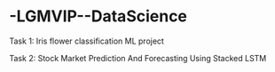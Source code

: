 # -LGMVIP--DataScience
Task 1: Iris flower classification ML project

Task 2: Stock Market Prediction And Forecasting Using Stacked LSTM
